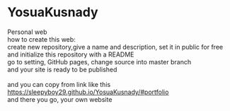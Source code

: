 # YosuaKusnady
Personal web<br>
how to create this web:<br>
create new repository,give a name and description, set it in public for free and initialize this repository with a README<br>
go to setting, GitHub pages, change source into master branch<br>
and your site is ready to be published<br><br>
 and you can copy from link like this https://sleepyboy29.github.io/YosuaKusnady/#portfolio<br>
 and there you go, your own website
